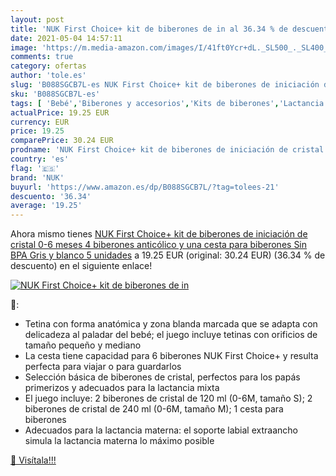 ```yaml
---
layout: post
title: 'NUK First Choice+ kit de biberones de in al 36.34 % de descuento'
date: 2021-05-04 14:57:11
image: 'https://m.media-amazon.com/images/I/41ft0Ycr+dL._SL500_._SL400_.jpg'
comments: true
category: ofertas
author: 'tole.es'
slug: 'B088SGCB7L-es NUK First Choice+ kit de biberones de iniciación de...'
sku: 'B088SGCB7L-es'
tags: [ 'Bebé','Biberones y accesorios','Kits de biberones','Lactancia y alimentación','biberones','nuk', ]
actualPrice: 19.25 EUR
currency: EUR
price: 19.25
comparePrice: 30.24 EUR
prodname: 'NUK First Choice+ kit de biberones de iniciación de cristal  0-6 meses  4 biberones anticólico y una cesta para biberones  Sin BPA  Gris y blanco  5 unidades'
country: 'es'
flag: '🇪🇸'
brand: 'NUK'
buyurl: 'https://www.amazon.es/dp/B088SGCB7L/?tag=tolees-21'
descuento: '36.34'
average: '19.25'
---
```


Ahora mismo tienes [NUK First Choice+ kit de biberones de iniciación de cristal  0-6 meses  4 biberones anticólico y una cesta para biberones  Sin BPA  Gris y blanco  5 unidades](https://www.amazon.es/dp/B088SGCB7L/?tag=tolees-21) a 19.25 EUR (original: 30.24 EUR) (36.34 %  de descuento) en el siguiente enlace!

[![NUK First Choice+ kit de biberones de in](https://m.media-amazon.com/images/I/41ft0Ycr+dL._SL500_._SL400_.jpg)](https://www.amazon.es/dp/B088SGCB7L/?tag=tolees-21)

🔎:

- Tetina con forma anatómica y zona blanda marcada que se adapta con delicadeza al paladar del bebé; el juego incluye tetinas con orificios de tamaño pequeño y mediano
- La cesta tiene capacidad para 6 biberones NUK First Choice+ y resulta perfecta para viajar o para guardarlos
- Selección básica de biberones de cristal, perfectos para los papás primerizos y adecuados para la lactancia mixta
- El juego incluye: 2 biberones de cristal de 120 ml (0-6M, tamaño S); 2 biberones de cristal de 240 ml (0-6M, tamaño M); 1 cesta para biberones
- Adecuados para la lactancia materna: el soporte labial extraancho simula la lactancia materna lo máximo posible

[🛒 Visítala!!!](https://www.amazon.es/dp/B088SGCB7L/?tag=tolees-21)

